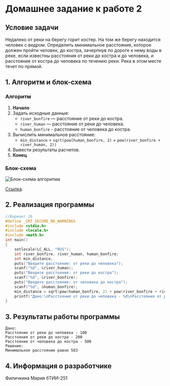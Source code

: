 # Домашнее задание к работе 2

## Условие задачи
Недалеко от реки на берегу горит костер. На том же берегу находится человек с
ведром. Определить минимальное расстояние, которое должен пройти человек, до
костра, зачерпнув по дороге к нему воды в реке, если известны расстояния от реки до
костра и до человека, и расстояние от костра до человека по течению реки. Река в
этом месте течет по прямой.

## 1. Алгоритм и блок-схема

### Алгоритм
1. **Начало**
2. Задать исходные данные:
   - `river_bonfire` — расстояние от реки до костра.
   - `river_human` — расстояние от реки до человека.
   - `human_bonfire` - расстояние от человека до костра.
3. Вычислить минимальное расстояние:
   - `min_distance` = `sqrt(pow(human_bonfire, 2)` + `pow(river_bonfire + river_human, 2))`
8. Вывести результаты расчетов.
9. **Конец**

### Блок-схема
![Блок-схема алгоритма]() 

 [Ссылка](https://app.diagrams.net/#Hmarfilich%2FHomework%2Fmain%2Fhomework_Lb2%2Fдз%20к%20лабе2.drawio#%7B%22pageId%22%3A%222pXUweVeXQ0tfu0EPKvS%22%7D).


## 2. Реализация программы
```C
//Вариант 16
#define _CRT_SECURE_NO_WARNINGS
#include <stdio.h>
#include <locale.h>
#include <math.h>
int main()
{
	setlocale(LC_ALL, "RUS");
	int river_bonfire, river_human, human_bonfire;
	int min_distance;
	puts("Введите расстояние: от реки до человека");
	scanf("%d", &river_human);
	puts("Введите расстояния: от реки до костра");
	scanf("%d", &river_bonfire);
	puts("Введите расстояние: от человека до костра");
	scanf("%d", &human_bonfire);
	min_distance = sqrt(pow(human_bonfire, 2) + pow(river_bonfire + river_human, 2));
	printf("Дано:\nРасстояние от реки до человека - %d\nРасстояния от реки до костра - %d\nРасстояние от человека до костра - %d\nРешение:\nМинимальное расстояние равно %d", river_human, river_bonfire, human_bonfire, min_distance);
}
```

## 3. Результаты работы программы
```
Дано:
Расстояние от реки до человека - 100
Расстояния от реки до костра - 200
Расстояние от человека до костра - 500
Решение:
Минимальное расстояние равно 583
```
## 4. Информация о разработчике

Филичкина Мария бТИИ-251
